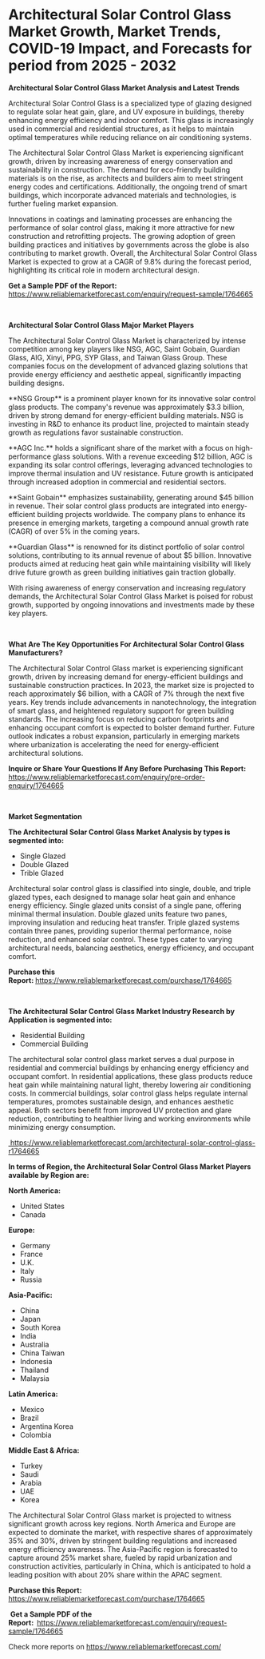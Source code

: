 <p><h1>Architectural Solar Control Glass Market Growth, Market Trends, COVID-19 Impact, and Forecasts for period from 2025 - 2032</h1></p><p><strong>Architectural Solar Control Glass Market Analysis and Latest Trends</strong></p>
<p><p>Architectural Solar Control Glass is a specialized type of glazing designed to regulate solar heat gain, glare, and UV exposure in buildings, thereby enhancing energy efficiency and indoor comfort. This glass is increasingly used in commercial and residential structures, as it helps to maintain optimal temperatures while reducing reliance on air conditioning systems.</p><p>The Architectural Solar Control Glass Market is experiencing significant growth, driven by increasing awareness of energy conservation and sustainability in construction. The demand for eco-friendly building materials is on the rise, as architects and builders aim to meet stringent energy codes and certifications. Additionally, the ongoing trend of smart buildings, which incorporate advanced materials and technologies, is further fueling market expansion.</p><p>Innovations in coatings and laminating processes are enhancing the performance of solar control glass, making it more attractive for new construction and retrofitting projects. The growing adoption of green building practices and initiatives by governments across the globe is also contributing to market growth. Overall, the Architectural Solar Control Glass Market is expected to grow at a CAGR of 9.8% during the forecast period, highlighting its critical role in modern architectural design.</p></p>
<p><strong>Get a Sample PDF of the Report:&nbsp;</strong> <a href="https://www.reliablemarketforecast.com/enquiry/request-sample/1764665?utm_campaign=3512&utm_medium=2&utm_source=Github&utm_content=ia&utm_term=03042025&utm_id=architectural-solar-control-glass">https://www.reliablemarketforecast.com/enquiry/request-sample/1764665</a></p>
<p>&nbsp;</p>
<p><strong>Architectural Solar Control Glass Major Market Players</strong></p>
<p><p>The Architectural Solar Control Glass Market is characterized by intense competition among key players like NSG, AGC, Saint Gobain, Guardian Glass, AIG, Xinyi, PPG, SYP Glass, and Taiwan Glass Group. These companies focus on the development of advanced glazing solutions that provide energy efficiency and aesthetic appeal, significantly impacting building designs.</p><p>**NSG Group** is a prominent player known for its innovative solar control glass products. The company's revenue was approximately $3.3 billion, driven by strong demand for energy-efficient building materials. NSG is investing in R&D to enhance its product line, projected to maintain steady growth as regulations favor sustainable construction.</p><p>**AGC Inc.** holds a significant share of the market with a focus on high-performance glass solutions. With a revenue exceeding $12 billion, AGC is expanding its solar control offerings, leveraging advanced technologies to improve thermal insulation and UV resistance. Future growth is anticipated through increased adoption in commercial and residential sectors.</p><p>**Saint Gobain** emphasizes sustainability, generating around $45 billion in revenue. Their solar control glass products are integrated into energy-efficient building projects worldwide. The company plans to enhance its presence in emerging markets, targeting a compound annual growth rate (CAGR) of over 5% in the coming years.</p><p>**Guardian Glass** is renowned for its distinct portfolio of solar control solutions, contributing to its annual revenue of about $5 billion. Innovative products aimed at reducing heat gain while maintaining visibility will likely drive future growth as green building initiatives gain traction globally.</p><p>With rising awareness of energy conservation and increasing regulatory demands, the Architectural Solar Control Glass Market is poised for robust growth, supported by ongoing innovations and investments made by these key players.</p></p>
<p>&nbsp;</p>
<p><strong>What Are The Key Opportunities For Architectural Solar Control Glass Manufacturers?</strong></p>
<p><p>The Architectural Solar Control Glass market is experiencing significant growth, driven by increasing demand for energy-efficient buildings and sustainable construction practices. In 2023, the market size is projected to reach approximately $6 billion, with a CAGR of 7% through the next five years. Key trends include advancements in nanotechnology, the integration of smart glass, and heightened regulatory support for green building standards. The increasing focus on reducing carbon footprints and enhancing occupant comfort is expected to bolster demand further. Future outlook indicates a robust expansion, particularly in emerging markets where urbanization is accelerating the need for energy-efficient architectural solutions.</p></p>
<p><strong>Inquire or Share Your Questions If Any Before Purchasing This Report:</strong> <a href="https://www.reliablemarketforecast.com/enquiry/pre-order-enquiry/1764665?utm_campaign=3512&utm_medium=2&utm_source=Github&utm_content=ia&utm_term=03042025&utm_id=architectural-solar-control-glass">https://www.reliablemarketforecast.com/enquiry/pre-order-enquiry/1764665</a></p>
<p>&nbsp;</p>
<p><strong>Market Segmentation</strong></p>
<p><strong>The Architectural Solar Control Glass Market Analysis by types is segmented into:</strong></p>
<p><ul><li>Single Glazed</li><li>Double Glazed</li><li>Trible Glazed</li></ul></p>
<p><p>Architectural solar control glass is classified into single, double, and triple glazed types, each designed to manage solar heat gain and enhance energy efficiency. Single glazed units consist of a single pane, offering minimal thermal insulation. Double glazed units feature two panes, improving insulation and reducing heat transfer. Triple glazed systems contain three panes, providing superior thermal performance, noise reduction, and enhanced solar control. These types cater to varying architectural needs, balancing aesthetics, energy efficiency, and occupant comfort.</p></p>
<p><strong>Purchase this Report:&nbsp;</strong><a href="https://www.reliablemarketforecast.com/purchase/1764665?utm_campaign=3512&utm_medium=2&utm_source=Github&utm_content=ia&utm_term=03042025&utm_id=architectural-solar-control-glass">https://www.reliablemarketforecast.com/purchase/1764665</a></p>
<p>&nbsp;</p>
<p><strong>The Architectural Solar Control Glass Market Industry Research by Application is segmented into:</strong></p>
<p><ul><li>Residential Building</li><li>Commercial Building</li></ul></p>
<p><p>The architectural solar control glass market serves a dual purpose in residential and commercial buildings by enhancing energy efficiency and occupant comfort. In residential applications, these glass products reduce heat gain while maintaining natural light, thereby lowering air conditioning costs. In commercial buildings, solar control glass helps regulate internal temperatures, promotes sustainable design, and enhances aesthetic appeal. Both sectors benefit from improved UV protection and glare reduction, contributing to healthier living and working environments while minimizing energy consumption.</p></p>
<p><a href="https://www.reliablemarketforecast.com/architectural-solar-control-glass-r1764665?utm_campaign=3512&utm_medium=2&utm_source=Github&utm_content=ia&utm_term=03042025&utm_id=architectural-solar-control-glass">&nbsp;https://www.reliablemarketforecast.com/architectural-solar-control-glass-r1764665</a></p>
<p><strong>In terms of Region, the Architectural Solar Control Glass Market Players available by Region are:</strong></p>
<p>
    <p> <strong> North America: </strong>
        <ul>
            <li>United States</li>
            <li>Canada</li>
        </ul>
        </p> 
    <p> <strong> Europe: </strong>
        <ul>
            <li>Germany</li>
            <li>France</li>
            <li>U.K.</li>
            <li>Italy</li>
            <li>Russia</li>
        </ul>
        </p> 
    <p> <strong> Asia-Pacific: </strong>
        <ul>
            <li>China</li>
            <li>Japan</li>
            <li>South Korea</li>
            <li>India</li>
            <li>Australia</li>
            <li>China Taiwan</li>
            <li>Indonesia</li>
            <li>Thailand</li>
            <li>Malaysia</li>
        </ul>
        </p> 
    <p> <strong> Latin America: </strong>
        <ul>
            <li>Mexico</li>
            <li>Brazil</li>
            <li>Argentina Korea</li>
            <li>Colombia</li>
        </ul>
        </p> 
    <p> <strong> Middle East & Africa: </strong>
        <ul>
            <li>Turkey</li>
            <li>Saudi</li>
            <li>Arabia</li>
            <li>UAE</li>
            <li>Korea</li>
        </ul>
    </p>
    </p>
<p><p>The Architectural Solar Control Glass market is projected to witness significant growth across key regions. North America and Europe are expected to dominate the market, with respective shares of approximately 35% and 30%, driven by stringent building regulations and increased energy efficiency awareness. The Asia-Pacific region is forecasted to capture around 25% market share, fueled by rapid urbanization and construction activities, particularly in China, which is anticipated to hold a leading position with about 20% share within the APAC segment.</p></p>
<p><strong>Purchase this Report: </strong><a href="https://www.reliablemarketforecast.com/purchase/1764665?utm_campaign=3512&utm_medium=2&utm_source=Github&utm_content=ia&utm_term=03042025&utm_id=architectural-solar-control-glass">https://www.reliablemarketforecast.com/purchase/1764665</a></p>
<p>&nbsp;<strong>Get a Sample PDF of the Report:&nbsp;&nbsp;</strong><a href="https://www.reliablemarketforecast.com/enquiry/request-sample/1764665?utm_campaign=3512&utm_medium=2&utm_source=Github&utm_content=ia&utm_term=03042025&utm_id=architectural-solar-control-glass">https://www.reliablemarketforecast.com/enquiry/request-sample/1764665</a></p>
<p><strong></strong></p>
<p>Check more reports on <a href="https://www.reliablemarketforecast.com/?utm_campaign=3512&utm_medium=2&utm_source=Github&utm_content=ia&utm_term=03042025&utm_id=architectural-solar-control-glass">https://www.reliablemarketforecast.com/</a></p>